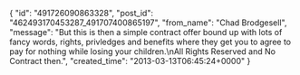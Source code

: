  {
   "id": "491726090863328",
   "post_id": "462493170453287_491707400865197",
   "from_name": "Chad Brodgesell",
   "message": "But this is then a simple contract offer bound up with lots of fancy words, rights, privledges and benefits where they get you to agree to pay for nothing while losing your children.\nAll Rights Reserved and No Contract then.",
   "created_time": "2013-03-13T06:45:24+0000"
 }
